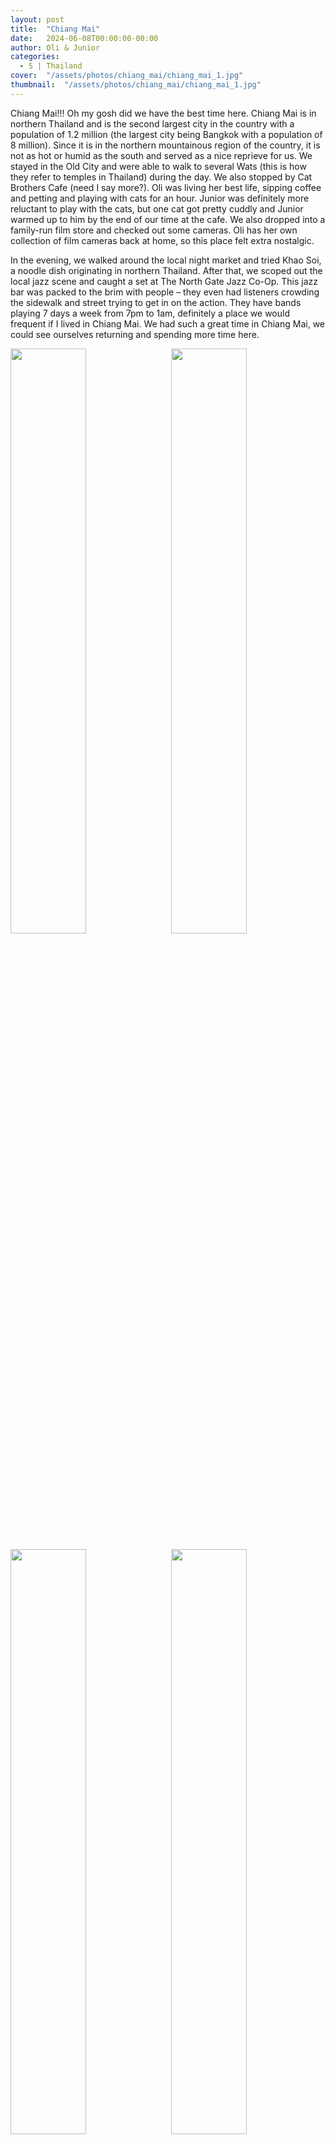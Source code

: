 ```yaml
---
layout: post
title:  "Chiang Mai"
date:   2024-06-08T00:00:00-00:00
author: Oli & Junior
categories:
  - 5 | Thailand
cover:  "/assets/photos/chiang_mai/chiang_mai_1.jpg"
thumbnail:  "/assets/photos/chiang_mai/chiang_mai_1.jpg"
---
```


Chiang Mai!!! Oh my gosh did we have the best time here. Chiang Mai is in northern Thailand and is the second largest city in the country with a population of 1.2 million (the largest city being Bangkok with a population of 8 million). Since it is in the northern mountainous region of the country, it is not as hot or humid as the south and served as a nice reprieve for us. We stayed in the Old City and were able to walk to several Wats (this is how they refer to temples in Thailand) during the day. We also stopped by Cat Brothers Cafe (need I say more?). Oli was living her best life, sipping coffee and petting and playing with cats for an hour. Junior was definitely more reluctant to play with the cats, but one cat got pretty cuddly and Junior warmed up to him by the end of our time at the cafe. We also dropped into a family-run film store and checked out some cameras. Oli has her own collection of film cameras back at home, so this place felt extra nostalgic. 

In the evening, we walked around the local night market and tried Khao Soi, a noodle dish originating in northern Thailand. After that, we scoped out the local jazz scene and caught a set at The North Gate Jazz Co-Op. This jazz bar was packed to the brim with people – they even had listeners crowding the sidewalk and street trying to get in on the action. They have bands playing 7 days a week from 7pm to 1am, definitely a place we would frequent if I lived in Chiang Mai. We had such a great time in Chiang Mai, we could see ourselves returning and spending more time here.

<div float="left">
  <img src="/oli-jr-travel/assets/photos/chiang_mai/chiang_mai_1.jpg" style="float:left; width:49%; margin-bottom:10px" />
  <img src="/oli-jr-travel/assets/photos/chiang_mai/chiang_mai_2.jpg" style="float:right; width:49%; margin-bottom:10px" />
</div>
<div float="left">
  <img src="/oli-jr-travel/assets/photos/chiang_mai/chiang_mai_3.jpg" style="float:left; width:49%; margin-bottom:10px" />
  <img src="/oli-jr-travel/assets/photos/chiang_mai/chiang_mai_4.jpg" style="float:right; width:49%; margin-bottom:10px" />
</div>
<div float="left">
  <img src="/oli-jr-travel/assets/photos/chiang_mai/chiang_mai_5.jpg" style="float:left; width:49%; margin-bottom:10px" />
  <img src="/oli-jr-travel/assets/photos/chiang_mai/chiang_mai_6.jpg" style="float:right; width:49%; margin-bottom:10px" />
</div>

<br clear="all" />

__Español__

¡Chiang Mai! ¡Dios mío! ¡Nos lo pasamos genial aquí! Chiang Mai está en el norte de Tailandia y es la segunda ciudad más grande del país, con una población de 1,2 millones de habitantes (la ciudad más grande es Bangkok, con una población de 8 millones). Como está en la región montañosa del norte del país, no hace tanto calor ni hay tanta humedad como en el sur, lo que nos sirvió de alivio. Nos alojamos en la Ciudad Vieja y pudimos caminar hasta varios Wats (así se denomina a los templos en Tailandia) durante el día. También pasamos por el Cat Brothers Cafe (¿necesito decir más?). Oli estaba viviendo su mejor vida, bebiendo café y acariciando y jugando con los gatos durante una hora. Junior definitivamente se mostró más reacio a jugar con los gatos, pero uno de ellos se puso bastante cariñoso y Junior se encariñó con él al final de nuestra estancia en el café. También pasamos por una tienda de películas familiar y vimos algunas cámaras. Oli tiene su propia colección de cámaras de película en casa, por lo que este lugar me resultó especialmente nostálgico.

Por la noche, paseamos por el mercado nocturno local y probamos Khao Soi, un plato de fideos originario del norte de Tailandia. Después de eso, exploramos la escena de jazz local y vimos una actuación en The North Gate Jazz Co-Op. Este bar de jazz estaba abarrotado de gente; incluso había oyentes apiñados en la acera y la calle tratando de participar de la acción. Tienen bandas tocando los 7 días de la semana desde las 7 p. m. hasta la 1 a. m., definitivamente un lugar que frecuentaría si viviera en Chiang Mai. Nos lo pasamos tan bien en Chiang Mai que podríamos volver y pasar más tiempo aquí.
